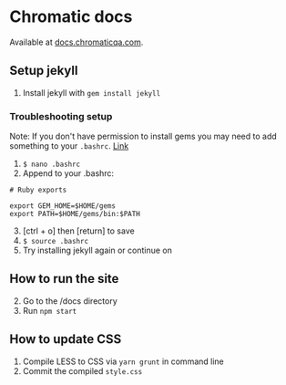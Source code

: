 # Chromatic docs
Available at [docs.chromaticqa.com](https://docs.chromaticqa.com).

## Setup jekyll
1. Install jekyll with `gem install jekyll`

### Troubleshooting setup
Note: If you don't have permission to install gems you may need to add something to your `.bashrc`. [Link](https://jekyllrb.com/docs/troubleshooting/#no-sudo)
1. `$ nano .bashrc`
2. Append to your .bashrc:
```
# Ruby exports

export GEM_HOME=$HOME/gems
export PATH=$HOME/gems/bin:$PATH
```
3. [ctrl + o] then [return] to save
4. `$ source .bashrc`
5. Try installing jekyll again or continue on

## How to run the site
2. Go to the /docs directory
3. Run `npm start`

## How to update CSS
1. Compile LESS to CSS via `yarn grunt` in command line
2. Commit the compiled `style.css`
